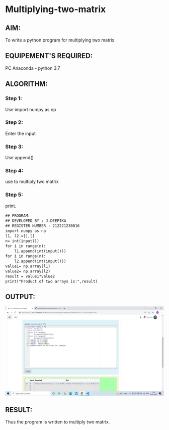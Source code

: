# Multiplying-two-matrix

## AIM:
To write a python program for multiplying two matrix.
## EQUIPEMENT'S REQUIRED:
PC Anaconda - python 3.7

## ALGORITHM:

### Step 1:
Use import numpy as np
### Step 2:
Enter the input
### Step 3:
Use append()
### Step 4:
use to multiply two matrix
### Step 5:
print.
```
## PROGRAM: 
## DEVELOPED BY : J.DEEPIKA
## REGISTER NUMBER : 212221230016
import numpy as np
l1, l2 =[],[]
n= int(input())
for i in range(n):
    l1.append(int(input()))
for i in range(n):
    l2.append(int(input()))
value1= np.array(l1)
value2= np.array(l2)
result = value1*value2
print("Product of two arrays is:",result)
```

## OUTPUT:
![output](.//a1.PNG)

## RESULT:
Thus the program is written to multiply two matrix.

